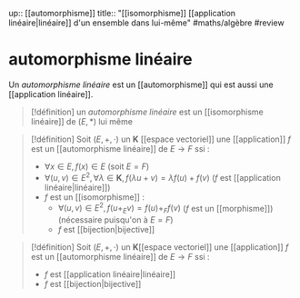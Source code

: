 up:: [[automorphisme]] 
title:: "[[isomorphisme]] [[application linéaire|linéaire]] d'un ensemble dans lui-même"
#maths/algèbre #review 
# automorphisme linéaire
Un _automorphisme linéaire_ est un [[automorphisme]] qui est aussi une [[application linéaire]].

> [!définition]
> un _automorphisme linéaire_ est un [[isomorphisme linéaire]] de $(E, *)$ lui même

> [!définition]
> Soit $(E, +, \cdot)$ un $\mathbf{K}$ [[espace vectoriel]] 
> une [[application]] $f$ est un [[automorphisme linéaire]] de $E \to F$ ssi :
>  - $\forall x \in E, f(x) \in E$ (soit $E = F$)
>  - $\forall (u, v) \in E^{2}, \forall \lambda \in\mathbf{K}, f(\lambda u+v) = \lambda f(u)+f(v)$ ($f$ est [[application linéaire|linéaire]])
>  - $f$ est un [[isomorphisme]] :
>      - $\forall (u, v) \in E^{2}, f(u+_{E}v) = f(u) +_{F} f(v)$ ($f$ est un [[morphisme]]) (nécessaire puisqu'on à $E = F$)
>      - $f$ est [[bijection|bijective]]

> [!définition]
> Soit $(E, +, \cdot)$ un $\mathbf{K}$[[espace vectoriel]] 
> une [[application]] $f$ est un [[automorphisme linéaire]] de $E \to F$ ssi :
>  - $f$ est [[application linéaire|linéaire]] 
>  - $f$ est [[bijection|bijective]] 


